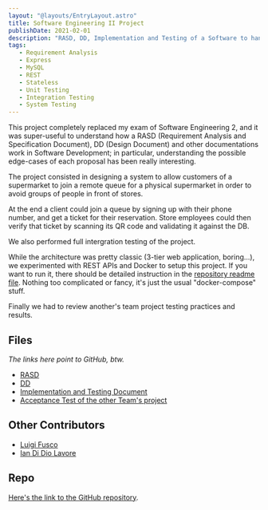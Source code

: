 ```yaml
---
layout: "@layouts/EntryLayout.astro"
title: Software Engineering II Project
publishDate: 2021-02-01
description: "RASD, DD, Implementation and Testing of a Software to handle queues for supermarkets during an epidemic."
tags:
   - Requirement Analysis
   - Express
   - MySQL
   - REST
   - Stateless
   - Unit Testing
   - Integration Testing
   - System Testing
---
```


This project completely replaced my exam of Software Engineering 2, and it was super-useful to understand how a RASD (Requirement Analysis and Specification Document), DD (Design Document) and other documentations work in Software Development; in particular, understanding the possible edge-cases of each proposal has been really interesting.

The project consisted in designing a system to allow customers of a supermarket to join a remote queue for a physical supermarket in order to avoid groups of people in front of stores.

At the end a client could join a queue by signing up with their phone number, and get a ticket for their reservation. Store employees could then verify that ticket by scanning its QR code and validating it against the DB.

We also performed full intergration testing of the project.

While the architecture was pretty classic (3-tier web application, boring...), we experimented with REST APIs and Docker to setup this project. If you want to run it, there should be detailed instruction in the [repository readme file](//github.com/QUB3X/Software-Engineering-2-Project-2021). Nothing too complicated or fancy, it's just the usual "docker-compose" stuff.

Finally we had to review another's team project testing practices and results.

## Files

_The links here point to GitHub, btw._

-  [RASD](https://github.com/QUB3X/Software-Engineering-2-Project-2021/blob/main/RASD/rasd.pdf)
-  [DD](https://github.com/QUB3X/Software-Engineering-2-Project-2021/blob/main/DeliveryFolder/dd_update-1.pdf)
-  [Implementation and Testing Document](https://github.com/QUB3X/Software-Engineering-2-Project-2021/blob/main/ITD/itd.pdf)
-  [Acceptance Test of the other Team's project](https://github.com/QUB3X/Software-Engineering-2-Project-2021/blob/main/DeliveryFolder/atd.pdf)

## Other Contributors

-  [Luigi Fusco](https://github.com/LuigiFusco)
-  [Ian Di Dio Lavore](https://github.com/ian-ofgod)

## Repo

[Here's the link to the GitHub repository](https://github.com/QUB3X/Software-Engineering-2-Project-2021).
